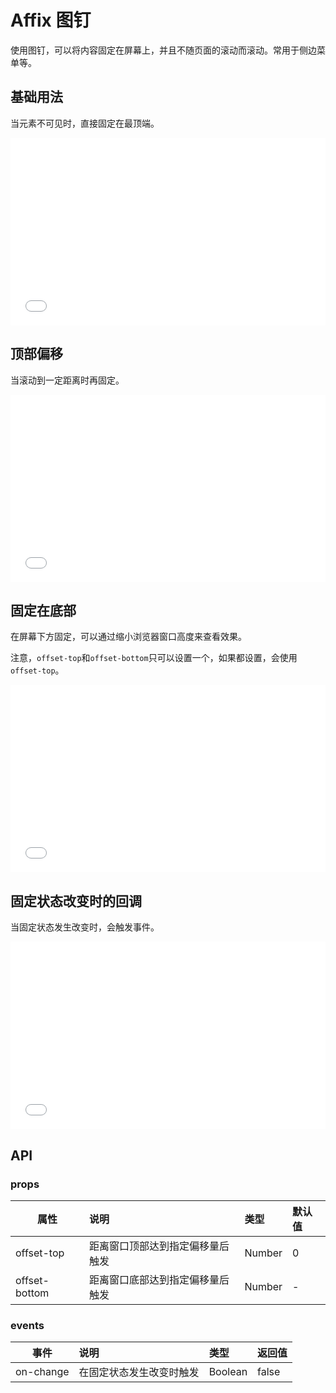 # Affix 图钉

使用图钉，可以将内容固定在屏幕上，并且不随页面的滚动而滚动。常用于侧边菜单等。

## 基础用法

当元素不可见时，直接固定在最顶端。

<iframe width="100%" height="300" src="//jsfiddle.net/qq282126990/b0rdnjk8/embedded/result,html,css,js/" allowfullscreen="allowfullscreen" allowpaymentrequest frameborder="0"></iframe>

## 顶部偏移

当滚动到一定距离时再固定。

<iframe width="100%" height="300" src="//jsfiddle.net/qq282126990/u7b5e4dw/embedded/result,html,css,js/" allowfullscreen="allowfullscreen" allowpaymentrequest frameborder="0"></iframe>

## 固定在底部 

在屏幕下方固定，可以通过缩小浏览器窗口高度来查看效果。

注意，```offset-top```和```offset-bottom```只可以设置一个，如果都设置，会使用```offset-top```。

<iframe width="100%" height="300" src="//jsfiddle.net/qq282126990/v1u28b3z/embedded/result,html,css,js/" allowfullscreen="allowfullscreen" allowpaymentrequest frameborder="0"></iframe>

## 固定状态改变时的回调

当固定状态发生改变时，会触发事件。

<iframe width="100%" height="300" src="//jsfiddle.net/qq282126990/3brq1tkz/embedded/result,html,css,js/" allowfullscreen="allowfullscreen" allowpaymentrequest frameborder="0"></iframe>


## API

### props     

| 属性          | 说明                             | 类型   | 默认值 |
| ------------- | :------------------------------- | :----- | :----- |
| offset-top    | 距离窗口顶部达到指定偏移量后触发 | Number | 0      |
| offset-bottom | 距离窗口底部达到指定偏移量后触发 | Number | -      |
           
### events      
  
| 事件      | 说明                     | 类型    | 返回值 |
| --------- | :----------------------- | :------ | :----- |
| on-change | 在固定状态发生改变时触发 | Boolean | false  |
    